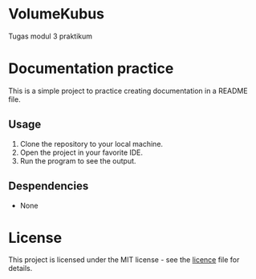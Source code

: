 # VolumeKubus
Tugas modul 3 praktikum

# Documentation practice
This is a simple project to practice creating documentation in a README file.

## Usage 
1. Clone the repository to your local machine.
2. Open the project in your favorite IDE.
3. Run the program to see the output.

## Despendencies
- None

# License 
This project is licensed under the MIT license - see the [licence](LICENSE) file for details.
